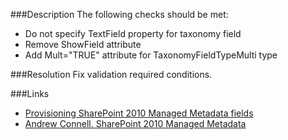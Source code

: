 ﻿<properties 
	pageTitle="RESP515101: Deploy Taxonomy field correctly" 
    pageName="resp515101"
    parentPageId="xml"
/>

###Description
The following checks should be met:

- Do not specify TextField property for taxonomy field
- Remove ShowField attribute
- Add Mult="TRUE" attribute for TaxonomyFieldTypeMulti type

###Resolution
Fix validation required conditions.

###Links
- [Provisioning SharePoint 2010 Managed Metadata fields](http://www.sharepointconfig.com/2011/03/the-complete-guide-to-provisioning-sharepoint-2010-managed-metadata-fields/)
- [Andrew Connell. SharePoint 2010 Managed Metadata](http://www.andrewconnell.com/blog/SP2010-Managed-Metadata-About-the-series#0jl1VUAR6hRs2oaR.99)